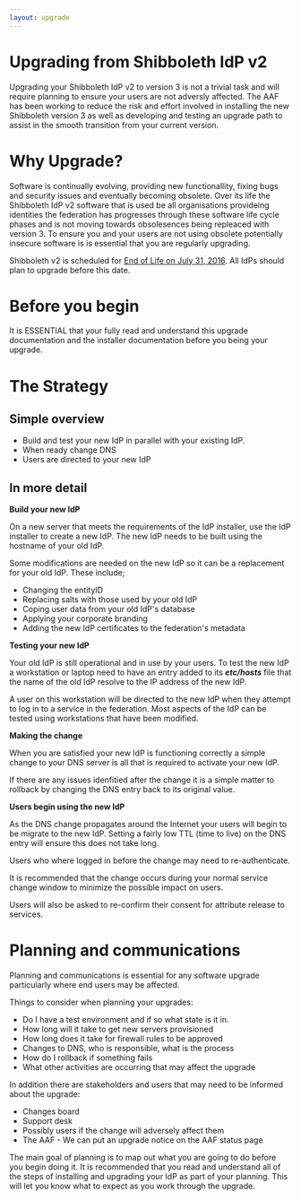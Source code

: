 ```yaml
---
layout: upgrade
---
```


# Upgrading from Shibboleth IdP v2 #

Upgrading your Shibboleth IdP v2 to version 3 is not a trivial task and will require planning to ensure your users are not adversly affected. The AAF has been working to reduce the risk and effort involved in installing the new  Shibboleth version 3 as well as developing and testing an upgrade path to assist in the smooth transition from your current version. 

# Why Upgrade? #

Software is continually evolving, providing new functionallity, fixing bugs and security issues and eventually becoming obsolete. Over its life the Shibboleth IdP v2 software that is used be all organisations provideing identities the federation has progresses through these software life cycle phases and is not moving towards obsolesences being repleaced with version 3. To ensure you and your users are not using obsolete potentially insecure software is is essential that you are regularly upgrading.

Shibboleth v2 is scheduled for [End of Life on July 31, 2016](http://http://shibboleth.net/pipermail/announce/2015-May/000112.html "Shibboleth IdP V2 End-of-Llife dates"). All IdPs should plan to upgrade before this date.

# Before you begin #

It is ESSENTIAL that your fully read and understand this upgrade documentation and the installer documentation before you being your upgrade.

# The Strategy

## Simple overview

- Build and test your new IdP in parallel with your existing IdP.
- When ready change DNS 
- Users are directed to your new IdP

## In more detail

**Build your new IdP**

On a new server that meets the requirements of the IdP installer, use the IdP installer to create a new IdP. The new IdP needs to be built using the hostname of your old IdP.

Some modifications are needed on the new IdP so it can be a replacement for your old IdP. These include;

- Changing the entityID
- Replacing salts with those used by your old IdP
- Coping user data from your old IdP's database
- Applying your corporate branding
- Adding the new IdP certificates to the federation's metadata

**Testing your new IdP**

Your old IdP is still operational and in use by your users. To test the new IdP a workstation or laptop need to have an entry added to its ***etc/hosts*** file that the name of the old IdP resolve to the IP address of the new IdP. 

A user on this workstation will be directed to the new IdP when they attempt to log in to a service in the federation. Most aspects of the IdP can be tested using workstations that have been modified.

**Making the change**

When you are satisfied your new IdP is functioning correctly a simple change to your DNS server is all that is required to activate your new IdP.

If there are any issues idenfitied after the change it is a simple matter to rollback by changing the DNS entry back to its original value.

**Users begin using the new IdP**

As the DNS change propagates around the Internet your users will begin to be migrate to the new IdP. Setting a fairly low TTL (time to live) on the DNS entry will ensure this does not take long. 

Users who where logged in before the change may need to re-authenticate. 

It is recommended that the change occurs during your normal service change window to minimize the possible impact on users.

Users will also be asked to re-confirm their consent for attribute release to services.

# Planning and communications

Planning and communications is essential for any software upgrade particularly where end users may be affected.

Things to consider when planning your upgrades:

- Do I have a test environment and if so what state is it in.
- How long will it take to get new servers provisioned
- How long does it take for firewall rules to be approved
- Changes to DNS, who is responsible, what is the process
- How do I rollback if something fails
- What other activities are occurring that may affect the upgrade

In addition there are stakeholders and users that may need to be informed about the upgrade:

- Changes board
- Support desk
- Possibly users if the change will adversely affect them
- The AAF - We can put an upgrade notice on the AAF status page
 
The main goal of planning is to map out what you are going to do before you begin doing it. It is recommended that you read and understand all of the steps of installing and upgrading your IdP as part of your planning. This will let you know what to expect as you work through the upgrade.
  